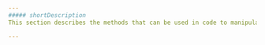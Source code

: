 ```yaml
---
##### shortDescription
This section describes the methods that can be used in code to manipulate the **Layer** object.

---
```

